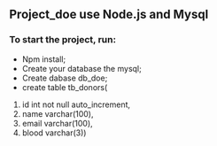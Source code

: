 ## Project_doe use Node.js and Mysql

### To start the project, run:
 * Npm install;
 * Create your database the mysql;
 * Create dabase db_doe;
 * create table tb_donors(
 1. id int not null auto_increment,
2. name varchar(100),
3. email varchar(100),
4. blood varchar(3))
